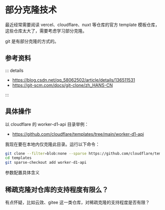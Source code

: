 # 部分克隆技术

最近经常需要阅读 vercel、cloudflare、nuxt 等仓库的官方 template 模板仓库，这些仓库太大了，需要考虑学习部分克隆。

git 是有部分克隆的方式的。

## 参考资料

::: details

- https://blog.csdn.net/qq_58062502/article/details/136511531
- https://git-scm.com/docs/git-clone/zh_HANS-CN

:::

## 具体操作

以 cloudflare 的 worker-d1-api 目录举例：

- https://github.com/cloudflare/templates/tree/main/worker-d1-api

我现在要在本地内仅克隆此目录。运行以下命令：

```bash
git clone --filter=blob:none --sparse https://github.com/cloudflare/templates.git
cd templates
git sparse-checkout add worker-d1-api
```

参数配置具体含义

## 稀疏克隆对仓库的支持程度有限么？

有点怀疑，比如云效、gitee 这一类仓库，对稀疏克隆的支持程度是否有限？
